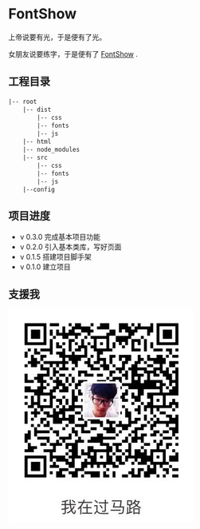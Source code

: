 # FontShow

上帝说要有光，于是便有了光。

女朋友说要练字，于是便有了 [FontShow](http://fontshow.top/#/main) .


## 工程目录

```
|-- root
    |-- dist
        |-- css
        |-- fonts
        |-- js
    |-- html
    |-- node_modules
    |-- src
        |-- css
        |-- fonts
        |-- js
    |--config
```

## 项目进度

 * v 0.3.0 完成基本项目功能
 * v 0.2.0 引入基本类库，写好页面
 * v 0.1.5 搭建项目脚手架
 * v 0.1.0 建立项目

## 支援我

![支付宝](./img/ali.jpeg)